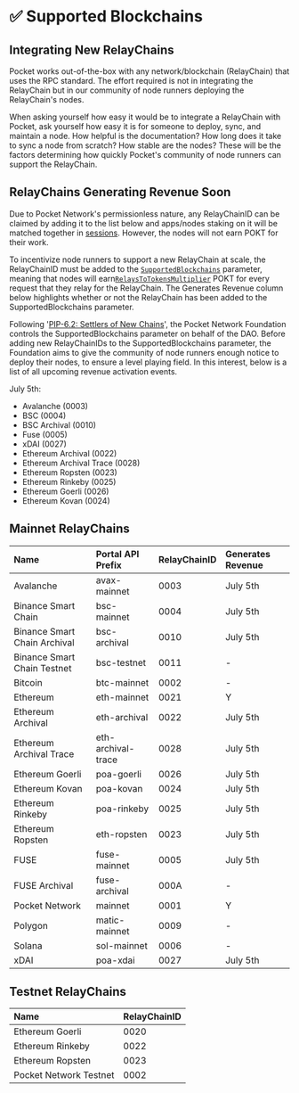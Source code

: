 # ✅ Supported Blockchains

## Integrating New RelayChains

Pocket works out-of-the-box with any network/blockchain \(RelayChain\) that uses the RPC standard. The effort required is not in integrating the RelayChain but in our community of node runners deploying the RelayChain's nodes.

When asking yourself how easy it would be to integrate a RelayChain with Pocket, ask yourself how easy it is for someone to deploy, sync, and maintain a node. How helpful is the documentation? How long does it take to sync a node from scratch? How stable are the nodes? These will be the factors determining how quickly Pocket's community of node runners can support the RelayChain.

## RelayChains Generating Revenue Soon

Due to Pocket Network's permissionless nature, any RelayChainID can be claimed by adding it to the list below and apps/nodes staking on it will be matched together in [sessions](../main-concepts/protocol/servicing.md#sessions). However, the nodes will not earn POKT for their work.

To incentivize node runners to support a new RelayChain at scale, the RelayChainID must be added to the [`SupportedBlockchains`](protocol-parameters.md#supportedblockchains) parameter, meaning that nodes will earn[`RelaysToTokensMultiplier`](protocol-parameters.md#relaystotokensmultiplier) POKT for every request that they relay for the RelayChain. The Generates Revenue column below highlights whether or not the RelayChain has been added to the SupportedBlockchains parameter.

Following '[PIP-6.2: Settlers of New Chains](https://forum.pokt.network/t/pip-6-2-settlers-of-new-chains/1027)', the Pocket Network Foundation controls the SupportedBlockchains parameter on behalf of the DAO. Before adding new RelayChainIDs to the SupportedBlockchains parameter, the Foundation aims to give the community of node runners enough notice to deploy their nodes, to ensure a level playing field. In this interest, below is a list of all upcoming revenue activation events.

July 5th:

* Avalanche \(0003\)
* BSC \(0004\)
* BSC Archival \(0010\)
* Fuse \(0005\)
* xDAI \(0027\)
* Ethereum Archival \(0022\)
* Ethereum Archival Trace \(0028\)
* Ethereum Ropsten \(0023\)
* Ethereum Rinkeby \(0025\)
* Ethereum Goerli \(0026\)
* Ethereum Kovan \(0024\)

## Mainnet RelayChains

| Name | Portal API Prefix | RelayChainID | Generates Revenue |
| :--- | :--- | :--- | :--- |
| Avalanche | avax-mainnet | 0003 | July 5th |
| Binance Smart Chain | bsc-mainnet | 0004 | July 5th |
| Binance Smart Chain Archival | bsc-archival | 0010 | July 5th |
| Binance Smart Chain Testnet | bsc-testnet | 0011 | - |
| Bitcoin | btc-mainnet | 0002 | - |
| Ethereum | eth-mainnet | 0021 | Y |
| Ethereum Archival | eth-archival | 0022 | July 5th |
| Ethereum Archival Trace | eth-archival-trace | 0028 | July 5th |
| Ethereum Goerli | poa-goerli | 0026 | July 5th |
| Ethereum Kovan | poa-kovan | 0024 | July 5th |
| Ethereum Rinkeby | poa-rinkeby | 0025 | July 5th |
| Ethereum Ropsten | eth-ropsten | 0023 | July 5th |
| FUSE | fuse-mainnet | 0005 | July 5th |
| FUSE Archival | fuse-archival | 000A | - |
| Pocket Network | mainnet | 0001 | Y |
| Polygon | matic-mainnet | 0009 | - |
| Solana | sol-mainnet | 0006 | - |
| xDAI | poa-xdai | 0027 | July 5th |

## Testnet RelayChains

| Name | RelayChainID |
| :--- | :--- |
| Ethereum Goerli | 0020 |
| Ethereum Rinkeby | 0022 |
| Ethereum Ropsten | 0023 |
| Pocket Network Testnet | 0002 |

